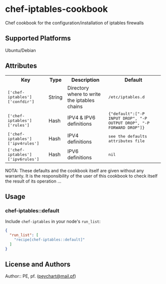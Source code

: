 # chef-iptables-cookbook

 Chef cookbook for the configuration/installation of iptables firewalls

## Supported Platforms

 Ubuntu/Debian

## Attributes

<table>
  <tr>
    <th>Key</th>
    <th>Type</th>
    <th>Description</th>
    <th>Default</th>
  </tr>
  <tr>
    <td><tt>['chef-iptables']['confdir']</tt></td>
    <td>String</td>
    <td>Directory where to write the iptables chains</td>
    <td><tt>/etc/iptables.d</tt></td>
  </tr>
  <tr>
    <td><tt>['chef-iptables']['rules']</tt></td>
    <td>Hash</td>
    <td>IPV4 & IPV6 definitions</td>
    <td><tt>{"default":["-P INPUT DROP", "-P OUTPUT DROP", "-P FORWARD DROP"]}</tt></td>
  </tr>
  <tr>
    <td><tt>['chef-iptables']['ipv4rules']</tt></td>
    <td>Hash</td>
    <td>IPV4 definitions</td>
    <td><tt>see the defaults attributes file</tt></td>
  </tr>
  <tr>
    <td><tt>['chef-iptables']['ipv6rules']</tt></td>
    <td>Hash</td>
    <td>IPV6 definitions</td>
    <td><tt>nil</tt></td>
  </tr>
</table>

NOTA: These defaults and the cookbook itself are given without any warranty. It is the responsibility of the user of this cookbook to check itself the result of its operation ...

## Usage

### chef-iptables::default

Include `chef-iptables` in your node's `run_list`:

```json
{
  "run_list": [
    "recipe[chef-iptables::default]"
  ]
}
```

## License and Authors

Author:: PE, pf. (<peychart@mail.pf>)
